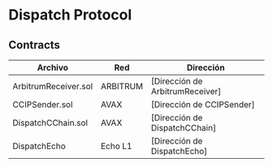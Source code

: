 # Dispatch Protocol

## Contracts

| Archivo                | Red       | Dirección                          |
|------------------------|-----------|------------------------------------|
| ArbitrumReceiver.sol   | ARBITRUM  | [Dirección de ArbitrumReceiver]    |
| CCIPSender.sol         | AVAX      | [Dirección de CCIPSender]          |
| DispatchCChain.sol     | AVAX      | [Dirección de DispatchCChain]      |
| DispatchEcho           | Echo L1   | [Dirección de DispatchEcho]        |
